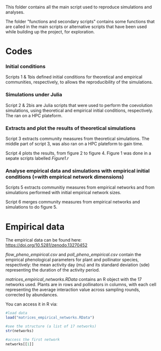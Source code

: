 This folder contains all the main script used to reproduce simulations and analyses.

The folder "functions and secondary scripts" contains some functions that are called in the main scripts or alternative scripts that have been used while building up the project, for exploration.

# Codes

### Initial conditions

Scripts 1 & 1bis defined initial conditions for theoretical and empirical communities, respectively, to allows the reproducibility of the simulations.

### Simulations under Julia

Script 2 & 2bis are Julia scripts that were used to perform the coevolution simulations, using theoretical and empirical initial conditions, respectively. The ran on a HPC plateform.

### Extracts and plot the results of theoretical simulations 

Script 3 extracts community measures from theoretical simulations. The middle part of script 3, was also ran on a HPC plateform to gain time.

Script 4 plots the results, from figure 2 to figure 4. Figure 1 was done in a sepate scripts labelled *Figure1.r*

### Analyse empirical data and simulations with empirical initial conditions (=with empirical network dimensions) 

Scripts 5 extracts communitiy measures from empirical networks and from simulations performed with initial empirical network sizes. 

Script 6 merges community measures from empirical networks and simulations to do figure 5.

# Empirical data

The empirical data can be found here: https://doi.org/10.5281/zenodo.13270452

*flow_pheno_empirical.csv* and *poll_pheno_empirical.csv* contain the empirical phenological parameters for plant and pollinator species, respectively: the mean activity day (mu) and its standard deviation (sde) representing the duration of the activity period.

*matrices_empirical_networks.RData* contains an R object with the 17 networks used. Plants are in rows and pollinators in columns, with each cell representing the average interaction value across sampling rounds, corrected by abundances.

You can access it in R via:

```R
#load data
load("matrices_empirical_networks.RData")

#see the structure (a list of 17 networks)
str(networks)

#access the first network
networks[[1]]
```
